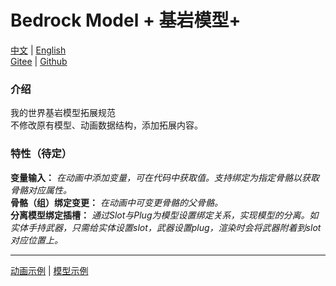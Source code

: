 # Bedrock Model + 基岩模型+
[中文](README.md) | [English](README.en.md)  
[Gitee](https://gitee.com/anecansaitin/bedrock-model-plus) | [Github](https://github.com/AnECanSaiTin/Bedrock-Model-Plus?tab=readme-ov-file)
### 介绍
我的世界基岩模型拓展规范  
不修改原有模型、动画数据结构，添加拓展内容。
### 特性（待定）
**变量输入：** *在动画中添加变量，可在代码中获取值。支持绑定为指定骨骼以获取骨骼对应属性。*  
**骨骼（组）绑定变更：** *在动画中可变更骨骼的父骨骼。*  
**分离模型绑定插槽：** *通过Slot与Plug为模型设置绑定关系，实现模型的分离。如实体手持武器，只需给实体设置slot，武器设置plug，渲染时会将武器附着到slot对应位置上。*
***
[动画示例](animation.json) | [模型示例](model.json)